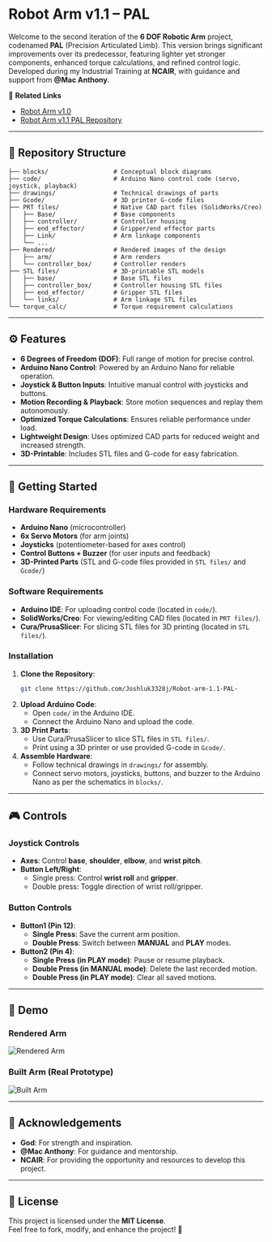 # Robot Arm v1.1 – PAL

Welcome to the second iteration of the **6 DOF Robotic Arm** project, codenamed **PAL** (Precision Articulated Limb). This version brings significant improvements over its predecessor, featuring lighter yet stronger components, enhanced torque calculations, and refined control logic. Developed during my Industrial Training at **NCAIR**, with guidance and support from **@Mac Anthony**.

🔗 **Related Links**  
- [Robot Arm v1.0](https://github.com/Joshluk3328j/robot-arm-1.0)
- [Robot Arm v1.1 PAL Repository](https://github.com/Joshluk3328j/Robot-arm-1.1-PAL-)

---

## 📂 Repository Structure

```
├── blocks/                  # Conceptual block diagrams
├── code/                    # Arduino Nano control code (servo, joystick, playback)
├── drawings/                # Technical drawings of parts
├── Gcode/                   # 3D printer G-code files
├── PRT files/               # Native CAD part files (SolidWorks/Creo)
│   ├── Base/                # Base components
│   ├── controller/          # Controller housing
│   ├── end_effector/        # Gripper/end effector parts
│   ├── Link/                # Arm linkage components
│   └── ...
├── Rendered/                # Rendered images of the design
│   ├── arm/                 # Arm renders
│   └── controller_box/      # Controller renders
├── STL files/               # 3D-printable STL models
│   ├── base/                # Base STL files
│   ├── controller_box/      # Controller housing STL files
│   ├── end_effector/        # Gripper STL files
│   └── links/               # Arm linkage STL files
└── torque_calc/             # Torque requirement calculations
```

---

## ⚙️ Features

- **6 Degrees of Freedom (DOF)**: Full range of motion for precise control.
- **Arduino Nano Control**: Powered by an Arduino Nano for reliable operation.
- **Joystick & Button Inputs**: Intuitive manual control with joysticks and buttons.
- **Motion Recording & Playback**: Store motion sequences and replay them autonomously.
- **Optimized Torque Calculations**: Ensures reliable performance under load.
- **Lightweight Design**: Uses optimized CAD parts for reduced weight and increased strength.
- **3D-Printable**: Includes STL files and G-code for easy fabrication.

---

## 🚀 Getting Started

### Hardware Requirements
- **Arduino Nano** (microcontroller)
- **6x Servo Motors** (for arm joints)
- **Joysticks** (potentiometer-based for axes control)
- **Control Buttons + Buzzer** (for user inputs and feedback)
- **3D-Printed Parts** (STL and G-code files provided in `STL files/` and `Gcode/`)

### Software Requirements
- **Arduino IDE**: For uploading control code (located in `code/`).
- **SolidWorks/Creo**: For viewing/editing CAD files (located in `PRT files/`).
- **Cura/PrusaSlicer**: For slicing STL files for 3D printing (located in `STL files/`).

### Installation
1. **Clone the Repository**:
   ```bash
   git clone https://github.com/Joshluk3328j/Robot-arm-1.1-PAL-
   ```
2. **Upload Arduino Code**:
   - Open `code/` in the Arduino IDE.
   - Connect the Arduino Nano and upload the code.
3. **3D Print Parts**:
   - Use Cura/PrusaSlicer to slice STL files in `STL files/`.
   - Print using a 3D printer or use provided G-code in `Gcode/`.
4. **Assemble Hardware**:
   - Follow technical drawings in `drawings/` for assembly.
   - Connect servo motors, joysticks, buttons, and buzzer to the Arduino Nano as per the schematics in `blocks/`.

---

## 🎮 Controls

### Joystick Controls
- **Axes**: Control **base**, **shoulder**, **elbow**, and **wrist pitch**.
- **Button Left/Right**:
  - Single press: Control **wrist roll** and **gripper**.
  - Double press: Toggle direction of wrist roll/gripper.

### Button Controls
- **Button1 (Pin 12)**:
  - **Single Press**: Save the current arm position.
  - **Double Press**: Switch between **MANUAL** and **PLAY** modes.
- **Button2 (Pin 4)**:
  - **Single Press (in PLAY mode)**: Pause or resume playback.
  - **Double Press (in MANUAL mode)**: Delete the last recorded motion.
  - **Double Press (in PLAY mode)**: Clear all saved motions.

---

## 📸 Demo

### Rendered Arm
![Rendered Arm](Rendered/arm/render1.jpg)  

### Built Arm (Real Prototype)
![Built Arm](Rendered/arm/prototype1.jpg)  

---

## 🙏 Acknowledgements

- **God**: For strength and inspiration.
- **@Mac Anthony**: For guidance and mentorship.
- **NCAIR**: For providing the opportunity and resources to develop this project.

---

## 📜 License

This project is licensed under the **MIT License**.  
Feel free to fork, modify, and enhance the project! 🚀
